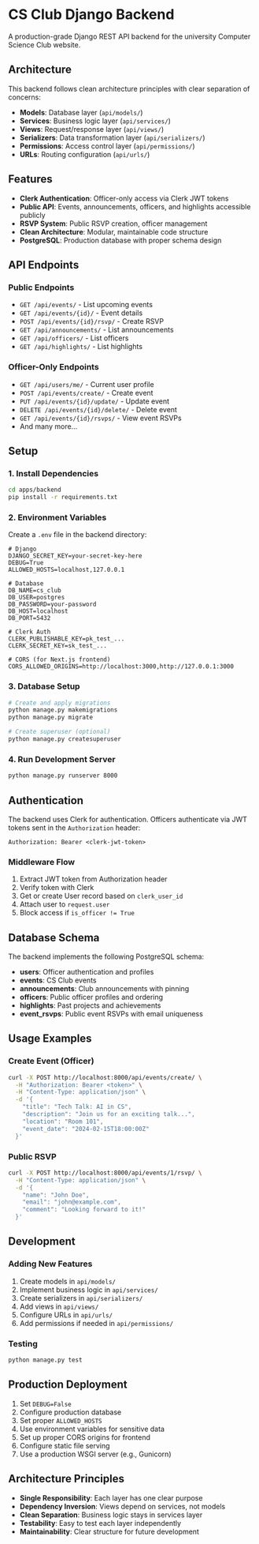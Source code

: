 # CS Club Django Backend

A production-grade Django REST API backend for the university Computer Science Club website.

## Architecture

This backend follows clean architecture principles with clear separation of concerns:

- **Models**: Database layer (`api/models/`)
- **Services**: Business logic layer (`api/services/`)
- **Views**: Request/response layer (`api/views/`)
- **Serializers**: Data transformation layer (`api/serializers/`)
- **Permissions**: Access control layer (`api/permissions/`)
- **URLs**: Routing configuration (`api/urls/`)

## Features

- **Clerk Authentication**: Officer-only access via Clerk JWT tokens
- **Public API**: Events, announcements, officers, and highlights accessible publicly
- **RSVP System**: Public RSVP creation, officer management
- **Clean Architecture**: Modular, maintainable code structure
- **PostgreSQL**: Production database with proper schema design

## API Endpoints

### Public Endpoints
- `GET /api/events/` - List upcoming events
- `GET /api/events/{id}/` - Event details
- `POST /api/events/{id}/rsvp/` - Create RSVP
- `GET /api/announcements/` - List announcements
- `GET /api/officers/` - List officers
- `GET /api/highlights/` - List highlights

### Officer-Only Endpoints
- `GET /api/users/me/` - Current user profile
- `POST /api/events/create/` - Create event
- `PUT /api/events/{id}/update/` - Update event
- `DELETE /api/events/{id}/delete/` - Delete event
- `GET /api/events/{id}/rsvps/` - View event RSVPs
- And many more...

## Setup

### 1. Install Dependencies
```bash
cd apps/backend
pip install -r requirements.txt
```

### 2. Environment Variables
Create a `.env` file in the backend directory:

```env
# Django
DJANGO_SECRET_KEY=your-secret-key-here
DEBUG=True
ALLOWED_HOSTS=localhost,127.0.0.1

# Database
DB_NAME=cs_club
DB_USER=postgres
DB_PASSWORD=your-password
DB_HOST=localhost
DB_PORT=5432

# Clerk Auth
CLERK_PUBLISHABLE_KEY=pk_test_...
CLERK_SECRET_KEY=sk_test_...

# CORS (for Next.js frontend)
CORS_ALLOWED_ORIGINS=http://localhost:3000,http://127.0.0.1:3000
```

### 3. Database Setup
```bash
# Create and apply migrations
python manage.py makemigrations
python manage.py migrate

# Create superuser (optional)
python manage.py createsuperuser
```

### 4. Run Development Server
```bash
python manage.py runserver 8000
```

## Authentication

The backend uses Clerk for authentication. Officers authenticate via JWT tokens sent in the `Authorization` header:

```
Authorization: Bearer <clerk-jwt-token>
```

### Middleware Flow
1. Extract JWT token from Authorization header
2. Verify token with Clerk
3. Get or create User record based on `clerk_user_id`
4. Attach user to `request.user`
5. Block access if `is_officer != True`

## Database Schema

The backend implements the following PostgreSQL schema:

- **users**: Officer authentication and profiles
- **events**: CS Club events
- **announcements**: Club announcements with pinning
- **officers**: Public officer profiles and ordering
- **highlights**: Past projects and achievements
- **event_rsvps**: Public event RSVPs with email uniqueness

## Usage Examples

### Create Event (Officer)
```bash
curl -X POST http://localhost:8000/api/events/create/ \
  -H "Authorization: Bearer <token>" \
  -H "Content-Type: application/json" \
  -d '{
    "title": "Tech Talk: AI in CS",
    "description": "Join us for an exciting talk...",
    "location": "Room 101",
    "event_date": "2024-02-15T18:00:00Z"
  }'
```

### Public RSVP
```bash
curl -X POST http://localhost:8000/api/events/1/rsvp/ \
  -H "Content-Type: application/json" \
  -d '{
    "name": "John Doe",
    "email": "john@example.com",
    "comment": "Looking forward to it!"
  }'
```

## Development

### Adding New Features
1. Create models in `api/models/`
2. Implement business logic in `api/services/`
3. Create serializers in `api/serializers/`
4. Add views in `api/views/`
5. Configure URLs in `api/urls/`
6. Add permissions if needed in `api/permissions/`

### Testing
```bash
python manage.py test
```

## Production Deployment

1. Set `DEBUG=False`
2. Configure production database
3. Set proper `ALLOWED_HOSTS`
4. Use environment variables for sensitive data
5. Set up proper CORS origins for frontend
6. Configure static file serving
7. Use a production WSGI server (e.g., Gunicorn)

## Architecture Principles

- **Single Responsibility**: Each layer has one clear purpose
- **Dependency Inversion**: Views depend on services, not models
- **Clean Separation**: Business logic stays in services layer
- **Testability**: Easy to test each layer independently
- **Maintainability**: Clear structure for future development 